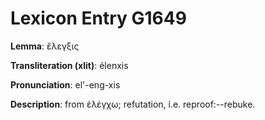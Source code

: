 # Lexicon Entry G1649

**Lemma**: ἔλεγξις

**Transliteration (xlit)**: élenxis

**Pronunciation**: el'-eng-xis

**Description**:
from ἐλέγχω; refutation, i.e. reproof:--rebuke.
